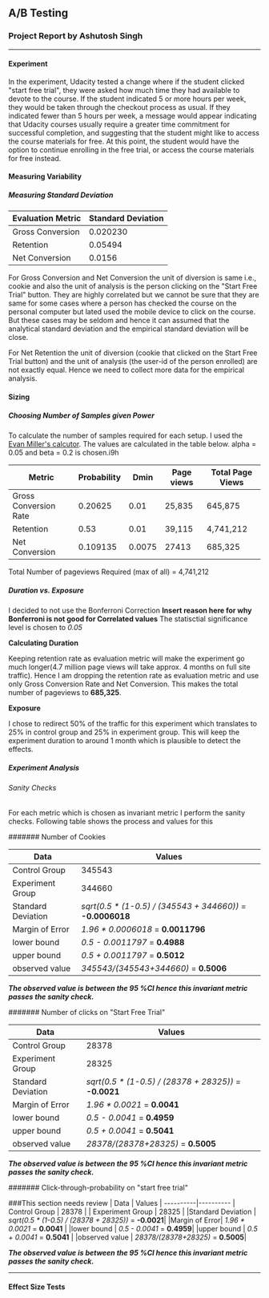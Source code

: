 ## A/B Testing 
### Project Report by Ashutosh Singh
-------------------------------------

#### Experiment
In the experiment, Udacity tested a change where if the student clicked
"start free trial", they were asked how much time they had available to
devote to the course. If the student indicated 5 or more hours per week,
they would be taken through the checkout process as usual. If they
indicated fewer than 5 hours per week, a message would appear
indicating that Udacity courses usually require a greater time
commitment for successful completion, and suggesting that the student
might like to access the course materials for free. At this point, the
student would have the option to continue enrolling in the free trial, or
access the course materials for free instead.




#### Measuring Variability


##### Measuring Standard Deviation

|Evaluation Metric| Standard Deviation|
|------------------|------------------|
|Gross Conversion |   0.020230      |
|Retention        |	  0.05494		|
|Net Conversion |     0.0156   |

For Gross Conversion and Net Conversion the unit of diversion is same i.e.,
cookie and also the unit of analysis is the person clicking on the 
"Start Free Trial" button. They are highly correlated but we cannot be sure that
they are same for some cases where a person has checked the course on the 
personal computer but lated used the mobile device to click on the course. But 
these cases may be seldom and hence it can assumed that the analytical standard
deviation and the empirical standard deviation will be close.

For Net Retention the unit of diversion (cookie that clicked on the Start Free
Trial button) and the unit of analysis (the user-id of the person enrolled) are 
not exactly equal. Hence we need to collect more data for the empirical analysis.


#### Sizing

##### Choosing Number of Samples given Power

To calculate the number of samples required for each setup. I used the
[Evan Miller's calcutor](http://www.evanmiller.org/ab-testing/sample-size.html).
The values are calculated in the table below. alpha = 0.05 and beta = 0.2 is 
chosen.i9h 

| Metric                | Probability | Dmin   | Page views | Total Page Views  |
| ------                | ----------- | -----  | ---------- | ----------------- |
| Gross Conversion Rate | 0.20625     | 0.01   | 25,835     | 645,875           |
| Retention             | 0.53        | 0.01   | 39,115     | 4,741,212         |
| Net Conversion        | 0.109135    | 0.0075 | 27413	     | 685,325           |

Total Number of pageviews Required (max of all) = 4,741,212


##### Duration vs. Exposure

I decided to not use the Bonferroni Correction **Insert reason here for why 
Bonferroni is not good for Correlated values** The statisctial significance
level is chosen to *0.05* 

**Calculating Duration**

Keeping retention rate as evaluation metric will make the experiment go 
much longer(4.7 million page views will take approx. 4 months on full
site traffic). Hence I am dropping the retention rate as evaluation
metric and use only Gross Conversion Rate and Net Conversion. This makes
the total number of pageviews to **685,325**. 

**Exposure**

I chose to redirect 50% of the traffic for this experiment which translates
to 25% in control group and 25% in experiment group. This will keep the 
experiment duration to around 1 month which is plausible to detect 
the effects. 

##### Experiment Analysis

###### Sanity Checks

For each metric which is chosen as invariant metric I perform the sanity
checks. Following table shows the process and values for this

####### Number of Cookies

|    Data | Values    |
----------|----------
| Control Group | 345543 |
| Experiment Group | 344660 |
|Standard Deviation | *sqrt(0.5 * (1-0.5) / (345543 + 344660))* = **-0.0006018**|
|Margin of Error| *1.96 * 0.0006018* = **0.0011796** |
|lower bound | *0.5 - 0.0011797* = **0.4988**|
|upper bound | *0.5 + 0.0011797* = **0.5012** |
|observed value | *345543/(345543+344660)* = **0.5006**|

***The observed value is between the 95 %CI  hence this invariant 
metric passes the sanity check.***

####### Number of clicks on "Start Free Trial"

|    Data | Values    |
----------|----------
| Control Group | 28378 |
| Experiment Group | 28325 |
|Standard Deviation | *sqrt(0.5 * (1-0.5) / (28378 + 28325))* = **-0.0021**|
|Margin of Error| *1.96 * 0.0021* = **0.0041** |
|lower bound | *0.5 - 0.0041* = **0.4959**|
|upper bound | *0.5 + 0.0041* = **0.5041** |
|observed value | *28378/(28378+28325)* = **0.5005**|

***The observed value is between the 95 %CI  hence this invariant 
metric passes the sanity check.***


####### Click-through-probability on "start free trial"

###This section needs review
|    Data | Values    |
----------|----------
| Control Group | 28378 |
| Experiment Group | 28325 |
|Standard Deviation | *sqrt(0.5 * (1-0.5) / (28378 + 28325))* = **-0.0021**|
|Margin of Error| *1.96 * 0.0021* = **0.0041** |
|lower bound | *0.5 - 0.0041* = **0.4959**|
|upper bound | *0.5 + 0.0041* = **0.5041** |
|observed value | *28378/(28378+28325)* = **0.5005**|

***The observed value is between the 95 %CI  hence this invariant 
metric passes the sanity check.***

----------------------------------------------------------------


#### Effect Size Tests

